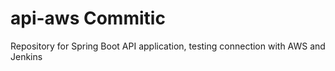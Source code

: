 # api-aws Commitic
Repository for Spring Boot API application, testing connection with AWS and Jenkins
